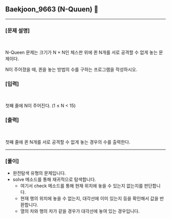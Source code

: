 ## Baekjoon_9663 (N-Quuen) 🚀
___


### **[문제 설명]**
<br>

N-Queen 문제는 크기가 N × N인 체스판 위에 퀸 N개를 서로 공격할 수 없게 놓는 문제이다.

N이 주어졌을 때, 퀸을 놓는 방법의 수를 구하는 프로그램을 작성하시오.


### **[입력]**
<br>

첫째 줄에 N이 주어진다. (1 ≤ N < 15)

### **[출력]**
<br>

첫째 줄에 퀸 N개를 서로 공격할 수 없게 놓는 경우의 수를 출력한다.

___


### **[풀이]**

- 완전탐색 유형의 문제입니다.
- solve 메소드를 통해 재귀적으로 탐색합니다.
  - 여기서 check 메소드를 통해 현재 위치에 놓을 수 있는지 없는지를 판단합니다.
  - 현재 행의 위치에 놓을 수 없는지, 대각선에 이미 있는지 등을 확인해서 값을 반환합니다.
  - 열의 차와 행의 차가 같을 경우가 대각선에 놓여 있는 경우입니다.
 